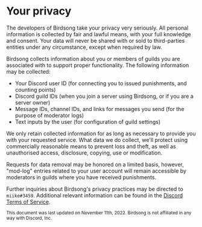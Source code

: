 # Your privacy

The developers of Birdsong take your privacy very seriously. All personal information is collected by fair and lawful means, with your full knowledge and consent. Your data will never be shared with or sold to third-parties entities under any circumstance, except when required by law.

Birdsong collects information about you or members of guilds you are associated with to support proper functionality. The following information may be collected:

- Your Discord user ID (for connecting you to issued punishments, and counting points)
- Discord guild IDs (when you join a server using Birdsong, or if you are a server owner)
- Message IDs, channel IDs, and links for messages you send (for the purpose of moderator logs)
- Text inputs by the user (for configuration of guild settings)

We only retain collected information for as long as necessary to provide you with your requested service. What data we do collect, we'll protect using commercially reasonable means to prevent loss and theft, as well as unauthorised access, disclosure, copying, use or modification.

Requests for data removal may be honored on a limited basis, however, "mod-log" entries related to your user account will remain accessible by moderators in guilds where you have received punishments.

Further inquiries about Birdsong's privacy practices may be directed to `miike#3459`. Additional relevant information can be found in the [Discord Terms of Service](https://discord.com/terms).

<sub>This document was last updated on November 11th, 2022. Birdsong is not affiliated in any way with Discord, Inc.</sub>
